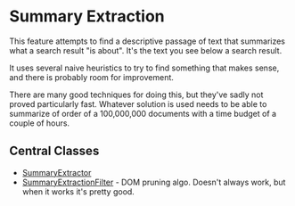 # Summary Extraction

This feature attempts to find a descriptive passage of text that summarizes
what a search result "is about". It's the text you see below a search result.

It uses several naive heuristics to try to find something that makes sense,
and there is probably room for improvement. 

There are many good techniques for doing this, but they've sadly not proved 
particularly fast. Whatever solution is used needs to be able to summarize of
order of a 100,000,000 documents with a time budget of a couple of hours.

## Central Classes

* [SummaryExtractor](src/main/java/nu/marginalia/summary/SummaryExtractor.java)
* [SummaryExtractionFilter](src/main/java/nu/marginalia/summary/SummaryExtractionFilter.java) - DOM pruning algo. 
  Doesn't always work, but when it works it's pretty good.
